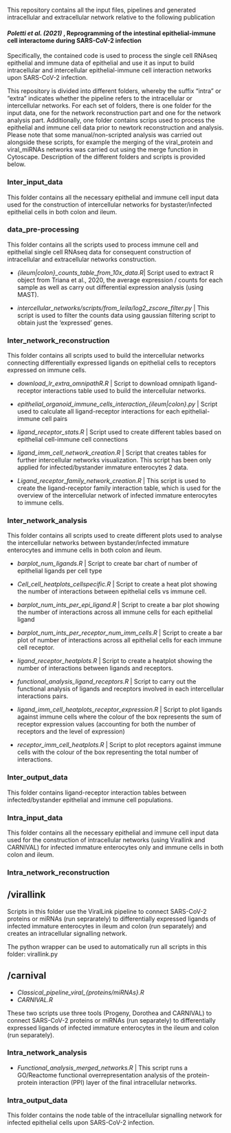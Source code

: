 This repository contains all the input files, pipelines and generated intracellular and extracellular network relative to the following publication

#### <i>Poletti et al. (2021) </i>, Reprogramming of the intestinal epithelial-immune cell interactome during SARS-CoV-2 infection

Specifically, the contained code is used to process the single cell RNAseq epithelial and immune data of epithelial and use it as input to build intracellular and intercellular epithelial-immune cell interaction networks upon SARS-CoV-2 infection. 

This repository is divided into different folders, whereby the suffix “intra” or “extra” indicates whether the pipeline refers to the intracellular or intercellular networks. For each set of folders, there is one folder for the input data, one for the network reconstruction part and one for the network analysis part. Additionally, one folder contains scrips used to process the epithelial and immune cell data prior to newtork reconstruction and analysis. Please note that some manual/non-scripted analysis was carried out alongside these scripts, for example the merging of the viral_protein and viral_miRNAs networks was carried out using the merge function in Cytoscape. Description of the different folders and scripts is provided below.

### Inter_input_data

This folder contains all the necessary epithelial and immune cell input data used for the construction of intercellular networks for bystaster/infected epithelial cells in both colon and ileum.

### data_pre-processing

This folder contains all the scripts used to process immune cell and epithelial single cell RNAseq data for consequent construction of intracellular and extracellular networks construction. 

* <i>{ileum|colon}_counts_table_from_10x_data.R</i>| Script used to extract R object from Triana et al., 2020, the average expression / counts for each sample as well as carry out differential expression analysis (using MAST).

* <i>intercellular_networks/scripts/from_leila/log2_zscore_filter.py</i> | This script is used to filter the counts data using gaussian filtering script to obtain just the ‘expressed’ genes.


### Inter_network_reconstruction

This folder contains all scripts used to build the intercellular networks connecting differentially expressed ligands on epithelial cells to receptors expressed on immune cells.

* <i>download_lr_extra_omnipathR.R</i> | Script to download omnipath ligand-receptor interactions table used to build the intercellular networks. 

* <i>epithelial_organoid_immune_cells_interaction_{ileum|colon}.py</i> | Script used to calculate all ligand-receptor interactions for each epithelial-immune cell pairs

* <i>ligand_receptor_stats.R</i> | Script used to create different tables based on epithelial cell-immune cell connections

* <i>ligand_imm_cell_network_creation.R</i> | Script that creates tables for further intercellular networks visualization. This script has been only applied for infected/bystander immature enterocytes 2 data. 

* <i>Ligand_receptor_family_network_creation.R</i> | This script is used to create the ligand-receptor family interaction table, which is used for the overview of the intercellular network of infected immature enterocytes to immune cells.


### Inter_network_analysis

This folder contains all scripts used to create different plots used to analyse the intercellular networks between bystander/infected immature enterocytes and immune cells in both colon and ileum.

* <i>barplot_num_ligands.R</i> | Script to create bar chart of number of epithelial ligands per cell type

* <i>Cell_cell_heatplots_cellspecific.R</i> | Script to create a heat plot showing the number of interactions between epithelial cells vs immune cell.

*	<i>barplot_num_ints_per_epi_ligand.R</i> | Script to create a bar plot showing the number of interactions across all immune cells for each epithelial ligand

* <i>barplot_num_ints_per_receptor_num_imm_cells.R</i> | Script to create a bar plot of number of interactions across all epithelial cells for each immune cell receptor.

* <i>ligand_receptor_heatplots.R</i> | Script to create a heatplot showing the number of interactions between ligands and receptors.

*	<i>functional_analysis_ligand_receptors.R</i> | Script to carry out the functional analysis of ligands and receptors involved in each intercellular interactions pairs.

* <i>ligand_imm_cell_heatplots_receptor_expression.R</i> | Script to plot ligands against immune cells where the colour of the box represents the sum of receptor expression values (accounting for both the number of receptors and the level of expression)

*	<i>receptor_imm_cell_heatplots.R</i> | Script to plot receptors against immune cells with the colour of the box representing the total number of interactions.

### Inter_output_data
This folder contains ligand-receptor interaction tables between infected/bystander epithelial and immune cell populations. 


### Intra_input_data

This folder contains all the necessary epithelial and immune cell input data used for the construction of intracellular networks (using Virallink and CARNIVAL) for infected immature enterocytes only and immune cells in both colon and ileum.

### Intra_network_reconstruction

## /virallink

Scripts in this folder use the ViralLink pipeline to connect SARS-CoV-2 proteins or miRNAs (run seprarately) to differentially expressed ligands of infected immature enterocytes in ileum and colon (run separately) and creates an intracellular signalling network.

The python wrapper can be used to automatically run all scripts in this folder: virallink.py

## /carnival

* <i>Classical_pipeline_viral_{proteins/miRNAs}.R</i>
* <i>CARNIVAL.R</i>

These two scripts use three tools (Progeny, Dorothea and CARNIVAL) to connect SARS-CoV-2 proteins or miRNAs (run separately) to differentially expressed ligands of infected immature enterocytes in the ileum and colon (run separately).

### Intra_network_analysis

* <i>Functional_analysis_merged_networks.R</i> | This script runs a GO/Reactome functional overrepresentation analysis of the protein-protein interaction (PPI) layer of the final intracellular networks.

### Intra_output_data

This folder contains the node table of the intracellular signalling network for infected epithelial cells upon SARS-CoV-2 infection.




